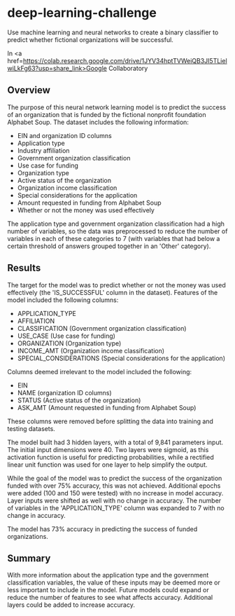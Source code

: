 # deep-learning-challenge
Use machine learning and neural networks to create a binary classifier to predict whether fictional organizations will be successful.

In <a href=https://colab.research.google.com/drive/1JYV34hptTVWeiQB3JI5TLielwiLkFg63?usp=share_link>Google Collaboratory</a>

## Overview
The purpose of this neural network learning model is to predict the success of an organization that is funded by the fictional nonprofit foundation Alphabet Soup. The dataset includes the following information:

* EIN and organization ID columns
* Application type
* Industry affiliation
* Government organization classification
* Use case for funding
* Organization type
* Active status of the organization
* Organization income classification
* Special considerations for the application
* Amount requested in funding from Alphabet Soup
* Whether or not the money was used effectively

The application type and government organization classification had a high number of variables, so the data was preprocessed to reduce the number of variables in each of these categories to 7 (with variables that had below a certain threshold of answers grouped together in an 'Other' category). 

## Results

The target for the model was to predict whether or not the money was used effectively (the 'IS_SUCCESSFUL' column in the dataset). Features of the model included the following columns:

* APPLICATION_TYPE
* AFFILIATION
* CLASSIFICATION (Government organization classification)
* USE_CASE (Use case for funding)
* ORGANIZATION (Organization type)
* INCOME_AMT (Organization income classification)
* SPECIAL_CONSIDERATIONS (Special considerations for the application)

Columns deemed irrelevant to the model included the following: 

* EIN 
* NAME (organization ID columns)
* STATUS (Active status of the organization)
* ASK_AMT (Amount requested in funding from Alphabet Soup)

These columns were removed before splitting the data into training and testing datasets. 

The model built had 3 hidden layers, with a total of 9,841 parameters input. The initial input dimensions were 40. Two layers were sigmoid, as this activation function is useful for predicting probabilities, while a rectified linear unit function was used for one layer to help simplify the output. 

While the goal of the model was to predict the success of the organization funded with over 75% accuracy, this was not achieved. Additional epochs were added (100 and 150 were tested) with no increase in model accuracy. Layer inputs were shifted as well with no change in accuracy. The number of variables in the 'APPLICATION_TYPE' column was expanded to 7 with no change in accuracy. 

The model has 73% accuracy in predicting the success of funded organizations.

## Summary

With more information about the application type and the government classification variables, the value of these inputs may be deemed more or less important to include in the model. Future models could expand or reduce the number of features to see what affects accuracy. Additional layers could be added to increase accuracy. 
